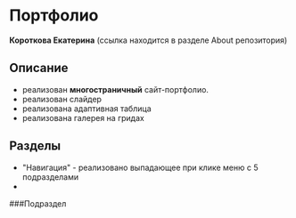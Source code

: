 # Портфолио
 **Короткова Екатерина**
(ссылка находится в разделе About репозитория)
## Описание

- реализован **многостраничный** сайт-портфолио.
- реализован слайдер
- реализована адаптивная таблица
- реализована галерея на гридах

## Разделы
- "Навигация" -  реализовано выпадающее при клике меню с 5 подразделами
- 
###Подраздел

